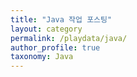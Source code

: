 ```yaml
---
title: "Java 작업 포스팅"
layout: category
permalink: /playdata/java/
author_profile: true
taxonomy: Java
---
```

